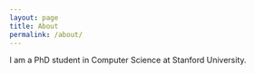 ```yaml
---
layout: page
title: About
permalink: /about/
---
```


I am a PhD student in Computer Science at Stanford University.
